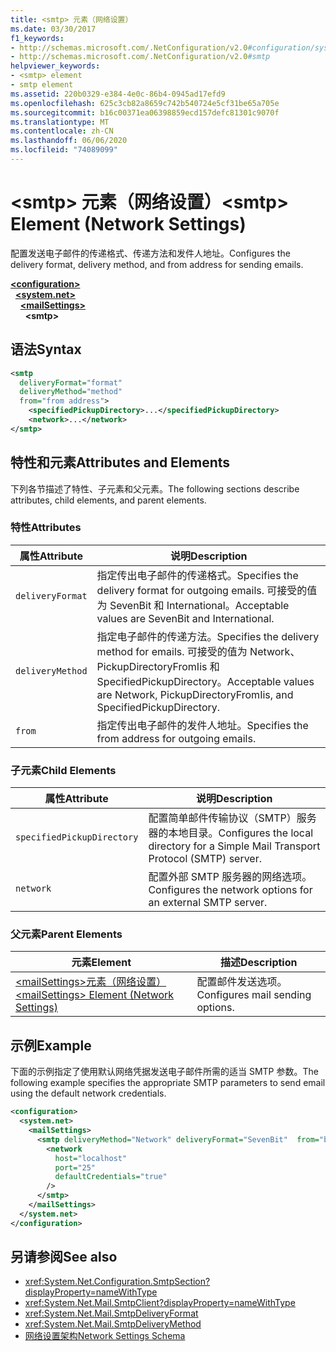 ```yaml
---
title: <smtp> 元素（网络设置）
ms.date: 03/30/2017
f1_keywords:
- http://schemas.microsoft.com/.NetConfiguration/v2.0#configuration/system.net/mailSettings/smtp
- http://schemas.microsoft.com/.NetConfiguration/v2.0#smtp
helpviewer_keywords:
- <smtp> element
- smtp element
ms.assetid: 220b0329-e384-4e0c-86b4-0945ad17efd9
ms.openlocfilehash: 625c3cb82a8659c742b540724e5cf31be65a705e
ms.sourcegitcommit: b16c00371ea06398859ecd157defc81301c9070f
ms.translationtype: MT
ms.contentlocale: zh-CN
ms.lasthandoff: 06/06/2020
ms.locfileid: "74089099"
---
```

# <a name="smtp-element-network-settings"></a><span data-ttu-id="29304-102">\<smtp> 元素（网络设置）</span><span class="sxs-lookup"><span data-stu-id="29304-102">\<smtp> Element (Network Settings)</span></span>
<span data-ttu-id="29304-103">配置发送电子邮件的传递格式、传递方法和发件人地址。</span><span class="sxs-lookup"><span data-stu-id="29304-103">Configures the delivery format, delivery method, and from address for sending emails.</span></span>  
  
[**\<configuration>**](../configuration-element.md)\
&nbsp;&nbsp;[**\<system.net>**](system-net-element-network-settings.md)\
&nbsp;&nbsp;&nbsp;&nbsp;[**\<mailSettings>**](mailsettings-element-network-settings.md)\
&nbsp;&nbsp;&nbsp;&nbsp;&nbsp;&nbsp;**\<smtp>**
  
## <a name="syntax"></a><span data-ttu-id="29304-104">语法</span><span class="sxs-lookup"><span data-stu-id="29304-104">Syntax</span></span>  
  
```xml  
<smtp  
  deliveryFormat="format"  
  deliveryMethod="method"  
  from="from address">
    <specifiedPickupDirectory>...</specifiedPickupDirectory>  
    <network>...</network>  
</smtp>  
```  
  
## <a name="attributes-and-elements"></a><span data-ttu-id="29304-105">特性和元素</span><span class="sxs-lookup"><span data-stu-id="29304-105">Attributes and Elements</span></span>  
 <span data-ttu-id="29304-106">下列各节描述了特性、子元素和父元素。</span><span class="sxs-lookup"><span data-stu-id="29304-106">The following sections describe attributes, child elements, and parent elements.</span></span>  
  
### <a name="attributes"></a><span data-ttu-id="29304-107">特性</span><span class="sxs-lookup"><span data-stu-id="29304-107">Attributes</span></span>  
  
|<span data-ttu-id="29304-108">属性</span><span class="sxs-lookup"><span data-stu-id="29304-108">Attribute</span></span>|<span data-ttu-id="29304-109">说明</span><span class="sxs-lookup"><span data-stu-id="29304-109">Description</span></span>|  
|---------------|-----------------|  
|`deliveryFormat`|<span data-ttu-id="29304-110">指定传出电子邮件的传递格式。</span><span class="sxs-lookup"><span data-stu-id="29304-110">Specifies the delivery format for outgoing emails.</span></span> <span data-ttu-id="29304-111">可接受的值为 SevenBit 和 International。</span><span class="sxs-lookup"><span data-stu-id="29304-111">Acceptable values are SevenBit and International.</span></span>|  
|`deliveryMethod`|<span data-ttu-id="29304-112">指定电子邮件的传递方法。</span><span class="sxs-lookup"><span data-stu-id="29304-112">Specifies the delivery method for emails.</span></span> <span data-ttu-id="29304-113">可接受的值为 Network、PickupDirectoryFromIis 和 SpecifiedPickupDirectory。</span><span class="sxs-lookup"><span data-stu-id="29304-113">Acceptable values are Network, PickupDirectoryFromIis, and SpecifiedPickupDirectory.</span></span>|  
|`from`|<span data-ttu-id="29304-114">指定传出电子邮件的发件人地址。</span><span class="sxs-lookup"><span data-stu-id="29304-114">Specifies the from address for outgoing emails.</span></span>|  
  
### <a name="child-elements"></a><span data-ttu-id="29304-115">子元素</span><span class="sxs-lookup"><span data-stu-id="29304-115">Child Elements</span></span>  
  
|<span data-ttu-id="29304-116">属性</span><span class="sxs-lookup"><span data-stu-id="29304-116">Attribute</span></span>|<span data-ttu-id="29304-117">说明</span><span class="sxs-lookup"><span data-stu-id="29304-117">Description</span></span>|  
|---------------|-----------------|  
|`specifiedPickupDirectory`|<span data-ttu-id="29304-118">配置简单邮件传输协议（SMTP）服务器的本地目录。</span><span class="sxs-lookup"><span data-stu-id="29304-118">Configures the local directory for a Simple Mail Transport Protocol (SMTP) server.</span></span>|  
|`network`|<span data-ttu-id="29304-119">配置外部 SMTP 服务器的网络选项。</span><span class="sxs-lookup"><span data-stu-id="29304-119">Configures the network options for an external SMTP server.</span></span>|  
  
### <a name="parent-elements"></a><span data-ttu-id="29304-120">父元素</span><span class="sxs-lookup"><span data-stu-id="29304-120">Parent Elements</span></span>  
  
|<span data-ttu-id="29304-121">**元素**</span><span class="sxs-lookup"><span data-stu-id="29304-121">**Element**</span></span>|<span data-ttu-id="29304-122">**描述**</span><span class="sxs-lookup"><span data-stu-id="29304-122">**Description**</span></span>|  
|-----------------|---------------------|  
|[<span data-ttu-id="29304-123">\<mailSettings>元素（网络设置）</span><span class="sxs-lookup"><span data-stu-id="29304-123">\<mailSettings> Element (Network Settings)</span></span>](mailsettings-element-network-settings.md)|<span data-ttu-id="29304-124">配置邮件发送选项。</span><span class="sxs-lookup"><span data-stu-id="29304-124">Configures mail sending options.</span></span>|  
  
## <a name="example"></a><span data-ttu-id="29304-125">示例</span><span class="sxs-lookup"><span data-stu-id="29304-125">Example</span></span>  
 <span data-ttu-id="29304-126">下面的示例指定了使用默认网络凭据发送电子邮件所需的适当 SMTP 参数。</span><span class="sxs-lookup"><span data-stu-id="29304-126">The following example specifies the appropriate SMTP parameters to send email using the default network credentials.</span></span>  
  
```xml  
<configuration>  
  <system.net>  
    <mailSettings>  
      <smtp deliveryMethod="Network" deliveryFormat="SevenBit"  from="ben@contoso.com">  
        <network  
          host="localhost"  
          port="25"  
          defaultCredentials="true"  
        />  
      </smtp>  
    </mailSettings>  
  </system.net>  
</configuration>  
```  
  
## <a name="see-also"></a><span data-ttu-id="29304-127">另请参阅</span><span class="sxs-lookup"><span data-stu-id="29304-127">See also</span></span>

- <xref:System.Net.Configuration.SmtpSection?displayProperty=nameWithType>
- <xref:System.Net.Mail.SmtpClient?displayProperty=nameWithType>
- <xref:System.Net.Mail.SmtpDeliveryFormat>
- <xref:System.Net.Mail.SmtpDeliveryMethod>
- [<span data-ttu-id="29304-128">网络设置架构</span><span class="sxs-lookup"><span data-stu-id="29304-128">Network Settings Schema</span></span>](index.md)
